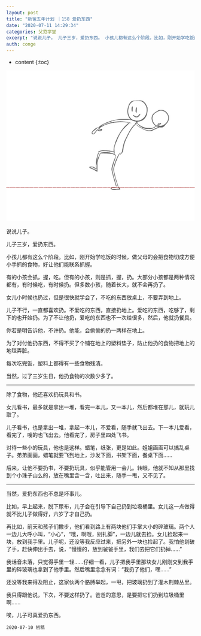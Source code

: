 ```yaml
---
layout: post
title: "新爸五年计划 ｜158 爱扔东西"
date: "2020-07-11 14:29:34"
categories: 父范学堂
excerpt: "说说儿子。 儿子三岁，爱扔东西。 小孩儿都有这么个阶段。比如，刚开始学吃饭的时候，做父母的会把食物切成方便小手抓的食物，好让他们能联系抓握。 有..."
auth: conge
---
```

* content
{:toc}

![](/assets/images/父范学堂/118382-bac74fa49632a707.png)

说说儿子。

儿子三岁，爱扔东西。

小孩儿都有这么个阶段。比如，刚开始学吃饭的时候，做父母的会把食物切成方便小手抓的食物，好让他们能联系抓握。

有的小孩会抓，握，吃。但有的小孩，则是抓，握，扔。大部分小孩都是两种情况都有，有时候吃，有时候扔。但多数小孩，随着长大，就不会再扔了。

女儿小时候也扔过，但是很快就学会了，不吃的东西放桌上，不要弄到地上。

儿子不行，一直都喜欢扔。不爱吃的东西，直接扔地上。爱吃的东西，吃够了，剩下的也开始扔。为了不让他扔，爱吃的东西也不一次给很多，然后，他就扔餐具。

你若是明告诉他，不许扔。他能，会偷偷的扔一两样在地上。

为了对付他扔东西，不得不买了个铺在地上的塑料垫子，防止他扔的食物把地上的地毯弄脏。

每次吃完饭，塑料上都得有一些食物残渣。

当然，过了三岁生日，他扔食物的次数少多了。

-----

除了食物，他还喜欢扔玩具和书。

女儿看书，最多就是拿出一堆，看完一本儿，又一本儿，然后都堆在那儿，就玩儿取了。

儿子看书，也是拿出一堆，拿起一本儿，不爱看，随手就飞出去。下一本儿爱看，看完了，嗖的也飞出去。他看完了，房子里四处飞书。

对待一些小的玩具，他也是这样。蜡笔，纸张，更是如此。姐姐画画可以搞乱桌子。弟弟画画，蜡笔就要飞到地上，沙发下面，书架下面，餐桌下面……

后来，让他不要扔书，不要扔玩具，似乎能管用一会儿。转眼，他就不知从那里找到个小珠子山么的，放在嘴里含一含，吐出来，随手一甩，又不见了。

----

当然，爱扔东西也不总是坏事儿。

比如，早上起来，脱下尿布，儿子会在引导下自己扔到垃圾桶里。女儿这一点做得就不比儿子做得好，六岁了才自己扔。

再比如，前天和孩子们撒步，他们看到路上有两块他们手掌大小的碎玻璃。两个人一边儿大呼小叫，“小心”，“哦，啊哦，别扎脚”，一边儿就去捡。女儿捡起来一块，放到我手里。儿子呢，还没等我反应过来，把另外一块也捡起了。我怕他划破了手，赶快伸出手去，说，“慢慢的，放到爸爸手里，我们去把它们扔掉……”

我话音未落，只觉得手里一轻……仔细一看，儿子把我手里那块女儿刚刚交到我手里的碎玻璃也拿到了他手里。然后嘴里念念有词：“我扔了他们，嘿……”

还没等我来得及阻止，这家伙两个胳膊举起，一甩，把玻璃扔到了灌木荆棘丛里。

我只得跟他说，下次，不要这样扔了。爸爸的意思，是要把它们扔到垃圾桶里啊……

唉，儿子可真爱扔东西。

```
2020-07-10 初稿
```
